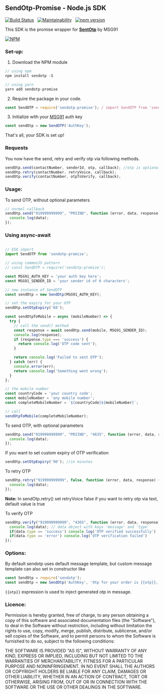 ## SendOtp-Promise - Node.js SDK

[![Build Status](https://travis-ci.org/ashokdey/sendotp-promise.svg?branch=master)](https://travis-ci.org/ashokdey/sendotp-promise) &nbsp; [![Maintainability](https://api.codeclimate.com/v1/badges/a68b653ec5036055e058/maintainability)](https://codeclimate.com/github/ashokdey/sendotp-promise/maintainability) &nbsp; [![npm version](https://badge.fury.io/js/sendotp-promise.svg)](https://badge.fury.io/js/sendotp-promise)

This SDK is the promise wrapper for **[SentOtp](https://github.com/MSG91/sendotp-node)** by MSG91

[![NPM](https://nodei.co/npm/sendotp-promise.png)](https://nodei.co/npm/sendotp-promise/)

### Set-up:

1. Download the NPM module
```javascript
// using npm
npm install sendotp -S

// using yarn
yarn add sendotp-promise
```
2. Require the package in your code.
```javascript
const SendOTP = require('sendotp-promise'); / import SendOTP from 'sendotp-promise';
```
3. Initialize with your [MSG91](https://msg91.com) auth key
```javascript
const sendOtp = new SendOTP('AuthKey');
```
That's all, your SDK is set up!

### Requests

You now have the send, retry and verify otp via following methods.
```javascript
sendOtp.send(contactNumber, senderId, otp, callback); //otp is optional if not sent it'll be generated automatically
sendOtp.retry(contactNumber, retryVoice, callback);
sendOtp.verify(contactNumber, otpToVerify, callback);
```

### Usage:

To send OTP, without optional parameters

```javascript
// normal callback
sendOtp.send("919999999999", "PRIIND", function (error, data, response) {
  console.log(data);
});

```

### Using async-await

```javascript

// ES6 import 
import SendOTP from 'sendotp-promise';

// using commonJS pattern
// const SendOTP = require('sendotp-promise');

const MSG91_AUTH_KEY = 'your auth key here';
const MSG91_SENDER_ID = 'your sender id of 6 characters';

// new instance of SendOTP
const sendOtp = new SendOtp(MSG91_AUTH_KEY);

// set the expiry for your OTP
sendOtp.setOtpExpiry('60');

const sendOtpToMobile = async (mobileNumber) => {
  try {
    // call the send() method
    const response = await sendOtp.send(mobile, MSG91_SENDER_ID);
    console.log(response);
    if (response.type === 'success') {
      return console.log('OTP code sent');
    }

    return console.log('Failed to sent OTP');
  } catch (err) {
    console.error(err);
    return console.log('Something went wrong');
  }
};

// the mobile number
const countryCode = 'your country code';
const mobileNumber = 'any mobile number';
const completeMobileNumber = `${countryCode}${mobileNumber}`;

// call 
sendOtpToMobile(completeMobileNumber);
```

To send OTP, with optional parameters
```javascript
sendOtp.send("919999999999", "PRIIND", "4635", function (error, data, response) {
  console.log(data);
});
```

If you want to set custom expiry of OTP verification  
```javascript
sendOtp.setOtpExpiry('90'); //in minutes
```

To retry OTP
```javascript
sendOtp.retry("919999999999", false, function (error, data, response) {
  console.log(data);
});
```
**Note:** In sendOtp.retry() set retryVoice false if you want to retry otp via text, default value is true

To verify OTP
```javascript
sendOtp.verify("919999999999", "4365", function (error, data, response) {
  console.log(data); // data object with keys 'message' and 'type'
  if(data.type == 'success') console.log('OTP verified successfully')
  if(data.type == 'error') console.log('OTP verification failed')
});
```

### Options:

By default sendotp uses default message template, but custom message template can also set in constructor like
```javascript
const SendOtp = require('sendotp');
const sendOtp = new SendOtp('AuthKey', 'Otp for your order is {{otp}}, please do not share it with anybody');
```

`{{otp}}` expression is used to inject generated otp in message.

### Licence:

Permission is hereby granted, free of charge, to any person obtaining a copy of this software and associated documentation files (the "Software"), to deal in the Software without restriction, including without limitation the rights to use, copy, modify, merge, publish, distribute, sublicense, and/or sell copies of the Software, and to permit persons to whom the Software is furnished to do so, subject to the following conditions:

THE SOFTWARE IS PROVIDED "AS IS", WITHOUT WARRANTY OF ANY KIND, EXPRESS OR IMPLIED, INCLUDING BUT NOT LIMITED TO THE WARRANTIES OF MERCHANTABILITY, FITNESS FOR A PARTICULAR PURPOSE AND NONINFRINGEMENT. IN NO EVENT SHALL THE AUTHORS OR COPYRIGHT HOLDERS BE LIABLE FOR ANY CLAIM, DAMAGES OR OTHER LIABILITY, WHETHER IN AN ACTION OF CONTRACT, TORT OR OTHERWISE, ARISING FROM, OUT OF OR IN CONNECTION WITH THE SOFTWARE OR THE USE OR OTHER DEALINGS IN THE SOFTWARE.
